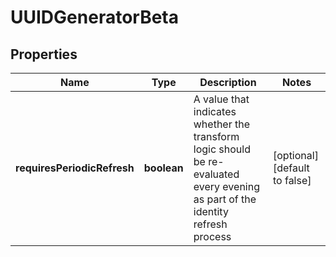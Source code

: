 # UUIDGeneratorBeta

## Properties

Name | Type | Description | Notes
------------ | ------------- | ------------- | -------------
**requiresPeriodicRefresh** | **boolean** | A value that indicates whether the transform logic should be re-evaluated every evening as part of the identity refresh process | [optional] [default to false]

